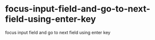 # focus-input-field-and-go-to-next-field-using-enter-key
focus input field and go to next field using enter key
